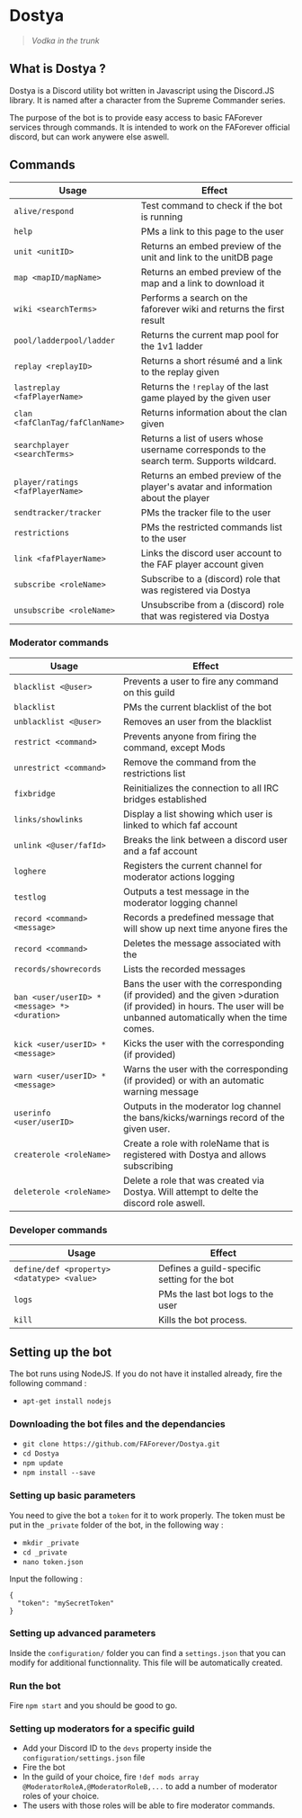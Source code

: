 
# Dostya
>_Vodka in the trunk_

## What is Dostya ?
Dostya is a Discord utility bot written in Javascript using the Discord.JS library. It is named after a character from the Supreme Commander series.

The purpose of the bot is to provide easy access to basic FAForever services through commands. It is intended to work on the FAForever official discord, but can work anywere else aswell.

## Commands
|       Usage         |Effect                         |
|----------------|-------------------------------|
|`alive/respond`| Test command to check if the bot is running |
|`help`| PMs a link to this page to the user|
|`unit <unitID>`|Returns an embed preview of the unit and link to the unitDB page          |
|`map <mapID/mapName>`|Returns an embed preview of the map and a link to download it |
|`wiki <searchTerms>`|Performs a search on the faforever wiki and returns the first result     |
|`pool/ladderpool/ladder`          |Returns the current map pool for the 1v1 ladder|
|`replay <replayID>`|Returns a short résumé and a link to the replay given|
|`lastreplay <fafPlayerName>`|Returns the `!replay` of the last game played by the given user |
|`clan <fafClanTag/fafClanName>`|Returns information about the clan given     |
|`searchplayer <searchTerms>`| Returns a list of users whose username corresponds to the search term. Supports wildcard.   |
|`player/ratings <fafPlayerName>`| Returns an embed preview of the player's avatar and information about the player |
|`sendtracker/tracker`| PMs the tracker file to the user |
|`restrictions`| PMs the restricted commands list to the user |
|`link <fafPlayerName>`| Links the discord user account to the FAF player account given |
|`subscribe <roleName>`| Subscribe to a (discord) role that was registered via Dostya |
|`unsubscribe <roleName>`| Unsubscribe from a (discord) role that was registered via Dostya |

### Moderator commands
|       Usage         |Effect                         |
|----------------|-------------------------------|
|`blacklist <@user>`| Prevents a user to fire any command on this guild|
|`blacklist`| PMs the current blacklist of the bot|
|`unblacklist <@user>`| Removes an user from the blacklist|
|`restrict <command>`|Prevents anyone from firing the command, except Mods          |
|`unrestrict <command>`|Remove the command from the restrictions list|
|`fixbridge`|Reinitializes the connection to all IRC bridges established|
|`links/showlinks`|Display a list showing which user is linked to which faf account|
|`unlink <@user/fafId>`|Breaks the link between a discord user and a faf account|
|`loghere`|Registers the current channel for moderator actions logging|
|`testlog`|Outputs a test message in the moderator logging channel|
|`record <command> <message>`|Records a predefined message that will show up next time anyone fires the <command>|
|`record <command>`|Deletes the message associated with the <command>|
|`records/showrecords`|Lists the recorded messages|
|`ban <user/userID> *<message> *><duration>`|Bans the user with the corresponding <message> (if provided) and the given >duration (if provided) in hours. The user will be unbanned automatically when the time comes.|
|`kick <user/userID> *<message>`|Kicks the user with the corresponding <message> (if provided)|
|`warn <user/userID> *<message>`|Warns the user with the corresponding <message> (if provided) or with an automatic warning message|
|`userinfo <user/userID>`|Outputs in the moderator log channel the bans/kicks/warnings record of the given user.|
|`createrole <roleName>`|Create a role with roleName that is registered with Dostya and allows subscribing
|`deleterole <roleName>`|Delete a role that was created via Dostya. Will attempt to delte the discord role aswell.|

### Developer commands
|       Usage         |Effect                         |
|----------------|-------------------------------|
|`define/def <property> <datatype> <value>`| Defines a guild-specific setting for the bot|
|`logs`| PMs the last bot logs to the user|
|`kill`| Kills the bot process.|

## Setting up the bot
The bot runs using NodeJS. If you do not have it installed already, fire the following command :
- `apt-get install nodejs`

### Downloading the bot files and the dependancies
- `git clone https://github.com/FAForever/Dostya.git`
- `cd Dostya`
- `npm update`
- `npm install --save`

### Setting up basic parameters
You need to give the bot a `token` for it to work properly. The token must be put in the `_private` folder of the bot, in the following way :
- `mkdir _private`
- `cd _private`
- `nano token.json`

Input the following :
```
{
  "token": "mySecretToken"
} 
```
### Setting up advanced parameters
Inside the `configuration/` folder you can find a `settings.json` that you can modify for additional functionnality. This file will be automatically created.

### Run the bot
Fire `npm start` and you should be good to go.

### Setting up moderators for a specific guild
- Add your Discord ID to the `devs` property inside the `configuration/settings.json` file
- Fire the bot
- In the guild of your choice, fire `!def mods array @ModeratorRoleA,@ModeratorRoleB,...` to add a number of moderator roles of your choice.
- The users with those roles will be able to fire moderator commands.